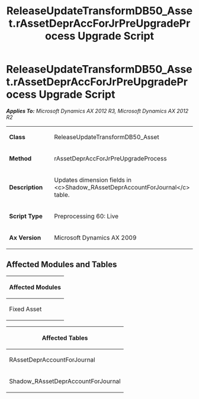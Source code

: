 ﻿---
title: ReleaseUpdateTransformDB50_Asset.rAssetDeprAccForJrPreUpgradeProcess Upgrade Script
TOCTitle: ReleaseUpdateTransformDB50_Asset.rAssetDeprAccForJrPreUpgradeProcess Upgrade Script
ms:assetid: 3bdd1fd2-3b67-2a7e-9f3e-5572def9b699
ms:mtpsurl: https://msdn.microsoft.com/en-us/library/JJ685291(v=AX.60)
ms:contentKeyID: 49707758
ms.date: 05/18/2015
mtps_version: v=AX.60
---

# ReleaseUpdateTransformDB50\_Asset.rAssetDeprAccForJrPreUpgradeProcess Upgrade Script 


_**Applies To:** Microsoft Dynamics AX 2012 R3, Microsoft Dynamics AX 2012 R2_

<table>
<colgroup>
<col style="width: 50%" />
<col style="width: 50%" />
</colgroup>
<tbody>
<tr class="odd">
<td><p><strong>Class</strong></p></td>
<td><p>ReleaseUpdateTransformDB50_Asset</p></td>
</tr>
<tr class="even">
<td><p><strong>Method</strong></p></td>
<td><p>rAssetDeprAccForJrPreUpgradeProcess</p></td>
</tr>
<tr class="odd">
<td><p><strong>Description</strong></p></td>
<td><p>Updates dimension fields in &lt;c&gt;Shadow_RAssetDeprAccountForJournal&lt;/c&gt; table.</p></td>
</tr>
<tr class="even">
<td><p><strong>Script Type</strong></p></td>
<td><p>Preprocessing 60: Live</p></td>
</tr>
<tr class="odd">
<td><p><strong>Ax Version</strong></p></td>
<td><p>Microsoft Dynamics AX 2009</p></td>
</tr>
</tbody>
</table>


## Affected Modules and Tables

<table>
<colgroup>
<col style="width: 100%" />
</colgroup>
<thead>
<tr class="header">
<th><p>Affected Modules</p></th>
</tr>
</thead>
<tbody>
<tr class="odd">
<td><p>Fixed Asset</p></td>
</tr>
</tbody>
</table>


<table>
<colgroup>
<col style="width: 100%" />
</colgroup>
<thead>
<tr class="header">
<th><p>Affected Tables</p></th>
</tr>
</thead>
<tbody>
<tr class="odd">
<td><p>RAssetDeprAccountForJournal</p></td>
</tr>
<tr class="even">
<td><p>Shadow_RAssetDeprAccountForJournal</p></td>
</tr>
</tbody>
</table>

  


